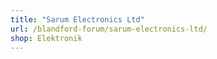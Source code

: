 ```yaml
---
title: "Sarum Electronics Ltd"
url: /blandford-forum/sarum-electronics-ltd/
shop: Elektronik
---
```

